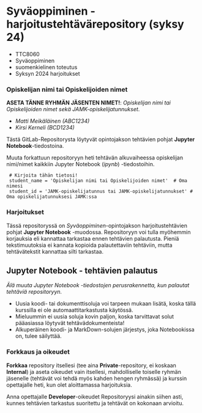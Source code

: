 # Syväoppiminen - harjoitustehtävärepository (syksy 24)

* TTC8060
* Syväoppiminen
* suomenkielinen toteutus
* Syksyn 2024 harjoitukset

### Opiskelijan nimi tai Opiskelijoiden nimet 

**ASETA TÄNNE RYHMÄN JÄSENTEN NIMET!**: *Opiskelijan nimi tai Opiskelijoiden nimet sekä JAMK-opiskelijatunnukset*.

* *Matti Meikäläinen (ABC1234)*
* *Kirsi Kerneli (BCD1234)*

Tästä GitLab-Repositorysta löytyvät opintojakson tehtävien pohjat **Jupyter Notebook**-tiedostoina. 

Muuta forkattuun repositoryyn heti tehtävän alkuvaiheessa opiskelijan nimi/nimet kaikkiin Jupyter Notebook (_ipynb_) -tiedostoihin.

     # Kirjoita tähän tietosi!
     student_name = 'Opiskelijan nimi tai Opiskelijoiden nimet'  # Oma nimesi
     student_id = 'JAMK-opiskelijatunnus tai JAMK-opiskelijatunnukset' # Oma opiskelijatunnuksesi JAMK:ssa


### Harjoitukset

Tässä repositoryssä on _Syväoppiminen_-opintojakson harjoitustehtävien pohjat **Jupyter Notebook** -muodossa.
Repositoryyn voi tulla myöhemmin korjauksia eli kannattaa tarkastaa ennen tehtävien palautusta. Pieniä tekstimuutoksia ei
kannata kopioida palautettaviin tehtäviin, mutta tehtävätekstit kannattaa silti tarkastaa. 


## Jupyter Notebook - tehtävien palautus

*Älä muuta Jupyter Notebook -tiedostojen perusrakennetta, kun palautat tehtäviä repositoryyn.*

* Uusia koodi- tai dokumenttisoluja voi tarpeen mukaan lisätä, koska tällä kurssilla ei ole automaattitarkastusta käytössä.
* Mieluummin ei uusia soluja kovin paljon, koska tarvittavat solut pääasiassa löytyvät tehtävädokumenteista!
* Alkuperäinen koodi- ja MarkDown-solujen järjestys, joka Notebookissa on, tulee säilyttää. 

### Forkkaus ja oikeudet

**Forkkaa** repository itsellesi (tee aina **Private**-repository, ei koskaan **Internal**) ja aseta oikeudet vain itsellesi, 
mahdolliselle toiselle ryhmän jäsenelle (tehtävät voi tehdä myös kahden hengen ryhmässä) ja kurssin opettajalle heti,
kun olet aloittamassa harjoituksia.  

Anna opettajalle **Developer**-oikeudet Repositoryysi ainakin siihen asti, kunnes tehtävien tarkastus suoritettu ja tehtävät on kokonaan arvioitu.
